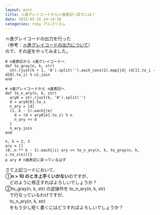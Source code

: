 ```yaml
---
layout: post
title: ｎ進グレイコードからｎ進表記へ戻すには？
date: 2015-05-16 14:14:28
categories: ruby アルゴリズム
---
```

<p>ｎ進グレイコードの出力を行った<br>
（参考：<a href="https://ja.stackoverflow.com/questions/10238/%EF%BD%8E%E9%80%B2%E3%82%B0%E3%83%AC%E3%82%A4%E3%82%B3%E3%83%BC%E3%83%89%E3%81%AE%E5%87%BA%E5%8A%9B%E3%81%AB%E3%81%A4%E3%81%84%E3%81%A6">ｎ進グレイコードの出力について</a>）<br>
ので、その逆をやってみました。</p>

<pre><code># n進表記から n進グレイコードへ
def to_gray(n, k, str)
  str.rjust(k + 1, '0').split('').each_cons(2).map{|d| (d[1].to_i - d[0].to_i) % n}.join
end

# n進グレイコードから n進表記へ
def to_n_ary(n, k, str)
  ary0 = str.rjust(k, '0').split('')
  d = ary0[0].to_i
  n_ary = [d]
  (1..k - 1).each{|e|
    d = (d + ary0[e].to_i) % n
    n_ary &lt;&lt; d
  }
  n_ary.join
end

n, k = 2, 3
ary = []
(0..n ** k - 1).each{|i| ary &lt;&lt; to_n_ary(n, k, to_gray(n, k, i.to_s(n)))}
p ary # n進表記に戻っているはず
</code></pre>

<p>さて上記コードにおいて、<br>
①<strong>n > 10 のとき上手くいかない</strong>のですが、<br>
　どのように修正すればよろしいでしょうか？<br>
②to_gray(n, k, str) の逆操作を to_n_ary(n, k, str)<br>
　で行なっているわけですが、<br>
　to_n_ary(n, k, str)<br>
　をもう少し短く書くにはどうすればよろしいでしょうか？</p>
